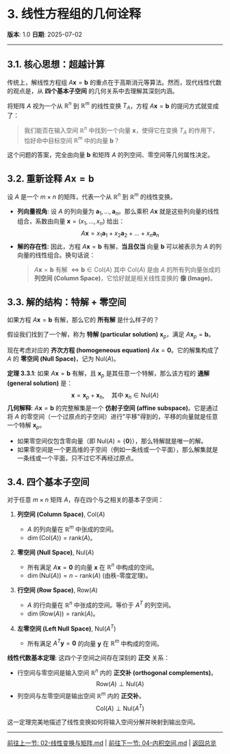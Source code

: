 # 3. 线性方程组的几何诠释

**版本**: 1.0
**日期**: 2025-07-02

---

## 3.1. 核心思想：超越计算

传统上，解线性方程组 $A\mathbf{x}=\mathbf{b}$ 的重点在于高斯消元等算法。然而，现代线性代数的观点是，从 **四个基本子空间** 的几何关系中去理解其深刻内涵。

将矩阵 $A$ 视为一个从 $\mathbb{R}^n$ 到 $\mathbb{R}^m$ 的线性变换 $T_A$，方程 $A\mathbf{x}=\mathbf{b}$ 的提问方式就变成了：
> 我们能否在输入空间 $\mathbb{R}^n$ 中找到一个向量 $\mathbf{x}$，使得它在变换 $T_A$ 的作用下，恰好命中目标空间 $\mathbb{R}^m$ 中的向量 $\mathbf{b}$？

这个问题的答案，完全由向量 $\mathbf{b}$ 和矩阵 $A$ 的列空间、零空间等几何属性决定。

## 3.2. 重新诠释 $A\mathbf{x}=\mathbf{b}$

设 $A$ 是一个 $m \times n$ 的矩阵，代表一个从 $\mathbb{R}^n$ 到 $\mathbb{R}^m$ 的线性变换。

* **列向量视角**: 设 $A$ 的列向量为 $\mathbf{a}_1, \dots, \mathbf{a}_n$。那么乘积 $A\mathbf{x}$ 就是这些列向量的线性组合，系数由向量 $\mathbf{x}=(x_1, \dots, x_n)$ 给出：
    $$
    A\mathbf{x} = x_1\mathbf{a}_1 + x_2\mathbf{a}_2 + \dots + x_n\mathbf{a}_n
    $$
* **解的存在性**: 因此，方程 $A\mathbf{x}=\mathbf{b}$ 有解，**当且仅当** 向量 $\mathbf{b}$ 可以被表示为 $A$ 的列向量的线性组合。换句话说：
    > $A\mathbf{x}=\mathbf{b}$ 有解 $\iff \mathbf{b} \in \text{Col}(A)$
    其中 $\text{Col}(A)$ 是由 $A$ 的所有列向量张成的 **列空间 (Column Space)**，它恰好就是相关线性变换的 **像 (Image)**。

## 3.3. 解的结构：特解 + 零空间

如果方程 $A\mathbf{x}=\mathbf{b}$ 有解，那么它的 **所有解** 是什么样子的？

假设我们找到了一个解，称为 **特解 (particular solution)** $\mathbf{x}_p$，满足 $A\mathbf{x}_p = \mathbf{b}$。

现在考虑对应的 **齐次方程 (homogeneous equation)** $A\mathbf{x}=\mathbf{0}$。它的解集构成了 $A$ 的 **零空间 (Null Space)**，记为 $\text{Nul}(A)$。

**定理 3.3.1**:
如果 $A\mathbf{x}=\mathbf{b}$ 有解，且 $\mathbf{x}_p$ 是其任意一个特解，那么该方程的 **通解 (general solution)** 是：
$$
\mathbf{x} = \mathbf{x}_p + \mathbf{x}_h, \quad \text{其中 } \mathbf{x}_h \in \text{Nul}(A)
$$
**几何解释**:
$A\mathbf{x}=\mathbf{b}$ 的完整解集是一个 **仿射子空间 (affine subspace)**。它是通过将 $A$ 的零空间（一个过原点的子空间）进行"平移"得到的，平移的向量就是任意一个特解 $\mathbf{x}_p$。

* 如果零空间仅包含零向量（即 $\text{Nul}(A) = \{\mathbf{0}\}$），那么特解就是唯一的解。
* 如果零空间是一个更高维的子空间（例如一条线或一个平面），那么解集就是一条线或一个平面，只不过它不再经过原点。

## 3.4. 四个基本子空间

对于任意 $m \times n$ 矩阵 $A$，存在四个与之相关的基本子空间：

1. **列空间 (Column Space)**, $\text{Col}(A)$
    * $A$ 的列向量在 $\mathbb{R}^m$ 中张成的空间。
    * $\dim(\text{Col}(A)) = \text{rank}(A)$。

2. **零空间 (Null Space)**, $\text{Nul}(A)$
    * 所有满足 $A\mathbf{x}=\mathbf{0}$ 的向量 $\mathbf{x}$ 在 $\mathbb{R}^n$ 中构成的空间。
    * $\dim(\text{Nul}(A)) = n - \text{rank}(A)$ (由秩-零度定理)。

3. **行空间 (Row Space)**, $\text{Row}(A)$
    * $A$ 的行向量在 $\mathbb{R}^n$ 中张成的空间。等价于 $A^T$ 的列空间。
    * $\dim(\text{Row}(A)) = \text{rank}(A)$。

4. **左零空间 (Left Null Space)**, $\text{Nul}(A^T)$
    * 所有满足 $A^T\mathbf{y}=\mathbf{0}$ 的向量 $\mathbf{y}$ 在 $\mathbb{R}^m$ 中构成的空间。

**线性代数基本定理**:
这四个子空间之间存在深刻的 **正交** 关系：

* 行空间与零空间是输入空间 $\mathbb{R}^n$ 内的 **正交补 (orthogonal complements)**。
    $$ \text{Row}(A) \perp \text{Nul}(A) $$
* 列空间与左零空间是输出空间 $\mathbb{R}^m$ 内的 **正交补**。
    $$ \text{Col}(A) \perp \text{Nul}(A^T) $$

这一定理完美地描述了线性变换如何将输入空间分解并映射到输出空间。

---
[前往上一节: 02-线性变换与矩阵.md](./02-线性变换与矩阵.md) | [前往下一节: 04-内积空间.md](./04-内积空间.md) | [返回总览](./00-线性代数总览.md)
